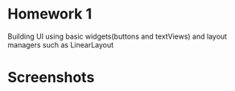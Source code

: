 # Homework 1

Building UI using basic widgets(buttons and textViews) and layout managers such as LinearLayout

# Screenshots